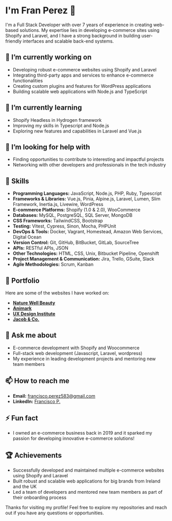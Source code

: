 <!--
**bran921007/bran921007** is a ✨ _special_ ✨ repository because its `README.md` (this file) appears on your GitHub profile.

Here are some ideas to get you started:

- 🔭 I’m currently working on ...
- 🌱 I’m currently learning ...
- 👯 I’m looking to collaborate on ...
- 🤔 I’m looking for help with ...
- 💬 Ask me about ...
- 📫 How to reach me: ...
- 😄 Pronouns: ...
- ⚡ Fun fact: ...
-->

# I'm Fran Perez 👋

I'm a Full Stack Developer with over 7 years of experience in creating web-based solutions. My expertise lies in developing e-commerce sites using Shopify and Laravel, and I have a strong background in building user-friendly interfaces and scalable back-end systems.

## 🔭 I’m currently working on
- Developing robust e-commerce websites using Shopify and Laravel
- Integrating third-party apps and services to enhance e-commerce functionalities
- Creating custom plugins and features for WordPress applications
- Building scalable web applications with Node.js and TypeScript

## 🌱 I’m currently learning
- Shopify Headless in Hydrogen framework
- Improving my skills in Typescript and Node.js
- Exploring new features and capabilities in Laravel and Vue.js

## 🤔 I’m looking for help with
- Finding opportunities to contribute to interesting and impactful projects
- Networking with other developers and professionals in the tech industry

## 🚀 Skills
- **Programming Languages:** JavaScript, Node.js, PHP, Ruby, Typescript
- **Frameworks & Libraries:** Vue.js, Pinia, Alpine.js, Laravel, Lumen, Slim Framework, Inertia.js, Livewire, WordPress
- **E-commerce Platforms:** Shopify (1.0 & 2.0), WooCommerce
- **Databases:** MySQL, PostgreSQL, SQL Server, MongoDB
- **CSS Frameworks:** TailwindCSS, Bootstrap
- **Testing:** Vitest, Cypress, Sinon, Mocha, PHPUnit
- **DevOps & Tools:** Docker, Vagrant, Homestead, Amazon Web Services, Digital Ocean
- **Version Control:** Git, GitHub, BitBucket, GitLab, SourceTree
- **APIs:** RESTful APIs, JSON
- **Other Technologies:** HTML, CSS, Unix, Bitbucket Pipeline, Openshift
- **Project Management & Communication:** Jira, Trello, GSuite, Slack
- **Agile Methodologies:** Scrum, Kanban

## 📄 Portfolio
Here are some of the websites I have worked on:
- **[Nature Well Beauty](https://naturewellbeauty.com/)**
- **[Animark](https://animark.ie/)**
- **[UX Design Institute](https://www.uxdesigninstitute.com/)**
- **[Jacob & Co.](https://www.jacobandco.com/)**

## 💬 Ask me about
- E-commerce development with Shopify and Woocommerce
- Full-stack web development (Javascript, Laravel, wordpress)
- My experience in leading development projects and mentoring new team members

## 📫 How to reach me
- **Email:** francisco.perez583@gmail.com
- **LinkedIn:** [Francisco P.](https://www.linkedin.com/in/francisco-p/)

## ⚡ Fun fact
- I owned an e-commerce business back in 2019 and it sparked my passion for developing innovative e-commerce solutions!

## 🏆 Achievements
- Successfully developed and maintained multiple e-commerce websites using Shopify and Laravel
- Built robust and scalable web applications for big brands from Ireland and the UK
- Led a team of developers and mentored new team members as part of their onboarding process

Thanks for visiting my profile! Feel free to explore my repositories and reach out if you have any questions or opportunities.
